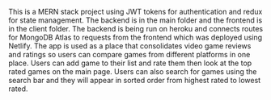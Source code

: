 This is a MERN stack project using JWT tokens for authentication and redux for state management. The backend is in the main folder and the frontend is in the client folder. The backend is being run on heroku and connects routes for MongoDB Atlas to requests from the frontend which was deployed using Netlify. The app is used as a place that consolidates video game reviews and ratings so users can compare games from different platforms in one place. Users can add game to their list and rate them then look at the top rated games on the main page. Users can also search for games using the search bar and they will appear in sorted order from highest rated to lowest rated.

